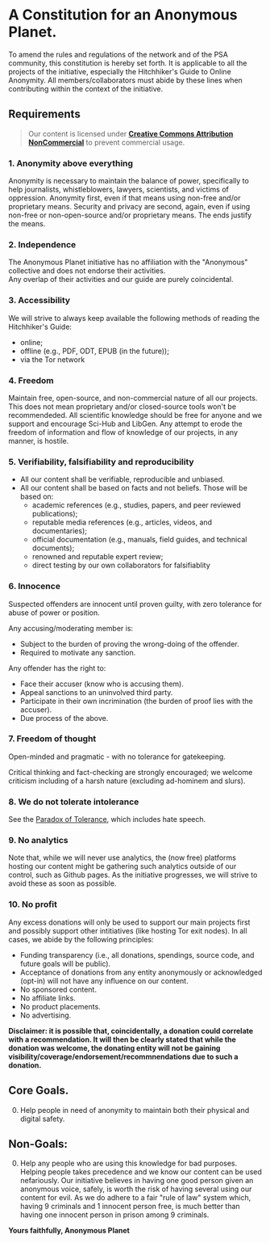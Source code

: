 # A Constitution for an Anonymous Planet.

To amend the rules and regulations of the network and of the PSA community, this constitution is hereby set forth. It is applicable to all the projects of the initiative, especially the Hitchhiker's Guide to Online Anonymity. All members/collaborators must abide by these lines when contributing within the context of the initiative. 

## Requirements

> Our content is licensed under **[Creative Commons Attribution NonCommercial](https://creativecommons.org/licenses/by-nc/3.0/)** to prevent commercial usage.  

### 1. Anonymity above everything  
Anonymity is necessary to maintain the balance of power, specifically to help journalists, whistleblowers, lawyers, scientists, and victims of oppression. Anonymity first, even if that means using non-free and/or proprietary means. Security and privacy are second, again, even if using non-free or non-open-source and/or proprietary means. The ends justify the means.

### 2. Independence  
The Anonymous Planet initiative has no affiliation with the "Anonymous" collective and does not endorse their activities.  
Any overlap of their activities and our guide are purely coincidental.

### 3. Accessibility  
We will strive to always keep available the following methods of reading the Hitchhiker's Guide:  

  * online;  
  * offline (e.g., PDF, ODT, EPUB (in the future));  
  * via the Tor network

### 4. Freedom  
Maintain free, open-source, and non-commercial nature of all our projects. This does not mean proprietary and/or closed-source tools won't be recommendeded. All scientific knowledge should be free for anyone and we support and encourage Sci-Hub and LibGen. Any attempt to erode the freedom of information and flow of knowledge of our projects, in any manner, is hostile.

### 5. Verifiability, falsifiability and reproducibility  
  * All our content shall be verifiable, reproducible and unbiased.  
  * All our content shall be based on facts and not beliefs. Those will be based on: 
    * academic references (e.g., studies, papers, and peer reviewed publications);  
    * reputable media references (e.g., articles, videos, and documentaries);  
    * official documentation (e.g., manuals, field guides, and technical documents);  
    * renowned and reputable expert review;  
    * direct testing by our own collaborators for falsifiablity  

### 6. Innocence  
Suspected offenders are innocent until proven guilty, with zero tolerance for abuse of power or position. 

Any accusing/moderating member is:
  - Subject to the burden of proving the wrong-doing of the offender.
  - Required to motivate any sanction.

Any offender has the right to:
  - Face their accuser (know who is accusing them).
  - Appeal sanctions to an uninvolved third party.
  - Participate in their own incrimination (the burden of proof lies with the accuser).
  - Due process of the above.

### 7. Freedom of thought  
Open-minded and pragmatic - with no tolerance for gatekeeping.

Critical thinking and fact-checking are strongly encouraged; we welcome criticism including of a harsh nature (excluding ad-hominem and slurs).

### 8. We do not tolerate intolerance  
See the [Paradox of Tolerance](https://en.wikipedia.org/wiki/Paradox_of_tolerance), which includes hate speech. 

### 9. No analytics  
Note that, while we will never use analytics, the (now free) platforms hosting our content might be gathering such analytics outside of our control, such as Github pages. As the initiative progresses, we will strive to avoid these as soon as possible.

### 10. No profit  
Any excess donations will only be used to support our main projects first and possibly support other intitiatives (like hosting Tor exit nodes). In all cases, we abide by the following principles:

  - Funding transparency (i.e., all donations, spendings, source code, and future goals will be public).  
  - Acceptance of donations from any entity anonymously or acknowledged (opt-in) will not have any influence on our content.  
  - No sponsored content.  
  - No affiliate links.  
  - No product placements.  
  - No advertising.  

**Disclaimer: it is possible that, coincidentally, a donation could correlate with a recommendation. It will then be clearly stated that while the donation was welcome, the donating entity will not be gaining visibility/coverage/endorsement/recommnendations due to such a donation.**

## Core Goals.

0. Help people in need of anonymity to maintain both their physical and digital safety.

## Non-Goals:

0. Help any people who are using this knowledge for bad purposes. Helping people takes precedence and we know our content can be used nefariously. Our initiative believes in having one good person given an anonymous voice, safely, is worth the risk of having several using our content for evil. As we do adhere to a fair "rule of law" system which, having 9 criminals and 1 innocent person free, is much better than having one innocent person in prison among 9 criminals.

**Yours faithfully, Anonymous Planet**
